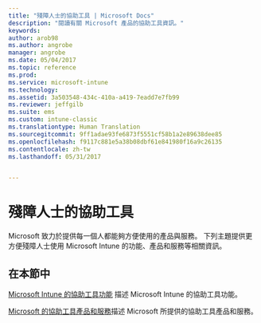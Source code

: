 ```yaml
---
title: "殘障人士的協助工具 | Microsoft Docs"
description: "閱讀有關 Microsoft 產品的協助工具資訊。"
keywords: 
author: arob98
ms.author: angrobe
manager: angrobe
ms.date: 05/04/2017
ms.topic: reference
ms.prod: 
ms.service: microsoft-intune
ms.technology: 
ms.assetid: 3a503548-434c-410a-a419-7eadd7e7fb99
ms.reviewer: jeffgilb
ms.suite: ems
ms.custom: intune-classic
ms.translationtype: Human Translation
ms.sourcegitcommit: 9ff1adae93fe6873f5551cf58b1a2e89638dee85
ms.openlocfilehash: f9117c881e5a38b08dbf61e841980f16a9c26135
ms.contentlocale: zh-tw
ms.lasthandoff: 05/31/2017


---
```


# <a name="accessibility-for-people-with-disabilities"></a>殘障人士的協助工具
Microsoft 致力於提供每一個人都能夠方便使用的產品與服務。 下列主題提供更方便殘障人士使用 Microsoft Intune 的功能、產品和服務等相關資訊。

## <a name="in-this-section"></a>在本節中
[Microsoft Intune 的協助工具功能](accessibility-features-of-microsoft-intune.md) 描述 Microsoft Intune 的協助工具功能。

[Microsoft 的協助工具產品和服務](accessibility-products-and-services-from-microsoft.md)描述 Microsoft 所提供的協助工具產品和服務。

